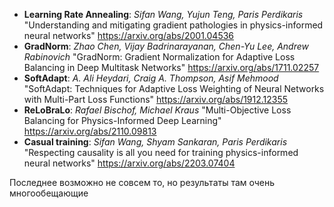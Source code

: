 * **Learning Rate Annealing**: *Sifan Wang, Yujun Teng, Paris Perdikaris* "Understanding and mitigating gradient pathologies in physics-informed neural networks" <https://arxiv.org/abs/2001.04536>
* **GradNorm**: *Zhao Chen, Vijay Badrinarayanan, Chen-Yu Lee, Andrew Rabinovich* "GradNorm: Gradient Normalization for Adaptive Loss Balancing in Deep Multitask Networks" <https://arxiv.org/abs/1711.02257>
* **SoftAdapt**: *A. Ali Heydari, Craig A. Thompson, Asif Mehmood* "SoftAdapt: Techniques for Adaptive Loss Weighting of Neural Networks with Multi-Part Loss Functions" <https://arxiv.org/abs/1912.12355>
* **ReLoBraLo**: *Rafael Bischof, Michael Kraus* "Multi-Objective Loss Balancing for Physics-Informed Deep Learning" <https://arxiv.org/abs/2110.09813>
* **Casual training**: *Sifan Wang, Shyam Sankaran, Paris Perdikaris* "Respecting causality is all you need for training physics-informed neural networks" <https://arxiv.org/abs/2203.07404>  

Последнее возможно не совсем то, но результаты там очень многообещающие
